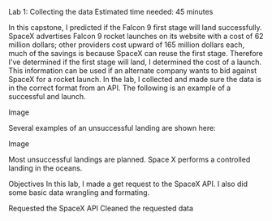 Lab 1: Collecting the data
Estimated time needed: 45 minutes

In this capstone, I predicted if the Falcon 9 first stage will land successfully. SpaceX advertises Falcon 9 rocket launches on its website with a cost of 62 million dollars; other providers cost upward of 165 million dollars each, much of the savings is because SpaceX can reuse the first stage. Therefore  I've determined if the first stage will land, I  determined the cost of a launch. This information can be used if an alternate company wants to bid against SpaceX for a rocket launch. In the lab, I  collected and made sure the data is in the correct format from an API. The following is an example of a successful and launch.

Image

Several examples of an unsuccessful landing are shown here:

Image

Most unsuccessful landings are planned. Space X performs a controlled landing in the oceans.

Objectives
In this lab, I made a get request to the SpaceX API. I also did some basic data wrangling and formating.

Requested  the SpaceX API
Cleaned the requested data
